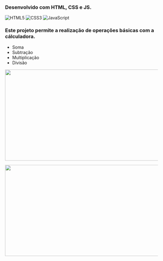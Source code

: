 
### Desenvolvido com HTML, CSS e JS.
<div style="display: inline_block" >
    <img aling="center" alt="HTML5" src="https://img.shields.io/badge/HTML5-E34F26?style=for-the-badge&logo=html5&logoColor=white" />
    <img aling="center" alt="CSS3" src="https://img.shields.io/badge/CSS3-1572B6?style=for-the-badge&logo=css3&logoColor=white" />
    <img aling="center" alt="JavaScript" src="https://img.shields.io/badge/JavaScript-F7DF1E?style=for-the-badge&logo=javascript&logoColor=black" />
</div>




### Este projeto permite a realização de operações básicas com a cálculadora.


<p> 
    <ul>
        <li>Soma</li>
        <li>Subtração</li>
        <li>Multiplicação</li>
        <li>Divisão</li>
    </ul>
</p>


<p> 
    <img width="575" height="300" src="src/gif4.gif" >
</p>

<p> 
    <img width="575" height="300" src="src/gif5.gif" >
</p>
